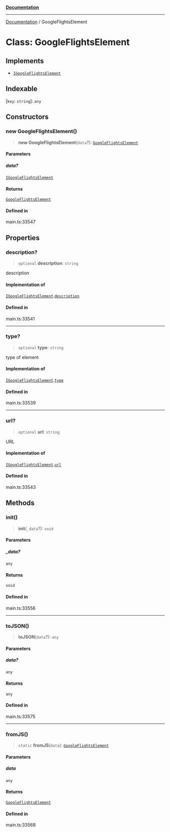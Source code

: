[**Documentation**](../README.md)

***

[Documentation](../README.md) / GoogleFlightsElement

# Class: GoogleFlightsElement

## Implements

- [`IGoogleFlightsElement`](../interfaces/IGoogleFlightsElement.md)

## Indexable

 \[`key`: `string`\]: `any`

## Constructors

### new GoogleFlightsElement()

> **new GoogleFlightsElement**(`data`?): [`GoogleFlightsElement`](GoogleFlightsElement.md)

#### Parameters

##### data?

[`IGoogleFlightsElement`](../interfaces/IGoogleFlightsElement.md)

#### Returns

[`GoogleFlightsElement`](GoogleFlightsElement.md)

#### Defined in

main.ts:33547

## Properties

### description?

> `optional` **description**: `string`

description

#### Implementation of

[`IGoogleFlightsElement`](../interfaces/IGoogleFlightsElement.md).[`description`](../interfaces/IGoogleFlightsElement.md#description)

#### Defined in

main.ts:33541

***

### type?

> `optional` **type**: `string`

type of element

#### Implementation of

[`IGoogleFlightsElement`](../interfaces/IGoogleFlightsElement.md).[`type`](../interfaces/IGoogleFlightsElement.md#type)

#### Defined in

main.ts:33539

***

### url?

> `optional` **url**: `string`

URL

#### Implementation of

[`IGoogleFlightsElement`](../interfaces/IGoogleFlightsElement.md).[`url`](../interfaces/IGoogleFlightsElement.md#url)

#### Defined in

main.ts:33543

## Methods

### init()

> **init**(`_data`?): `void`

#### Parameters

##### \_data?

`any`

#### Returns

`void`

#### Defined in

main.ts:33556

***

### toJSON()

> **toJSON**(`data`?): `any`

#### Parameters

##### data?

`any`

#### Returns

`any`

#### Defined in

main.ts:33575

***

### fromJS()

> `static` **fromJS**(`data`): [`GoogleFlightsElement`](GoogleFlightsElement.md)

#### Parameters

##### data

`any`

#### Returns

[`GoogleFlightsElement`](GoogleFlightsElement.md)

#### Defined in

main.ts:33568
